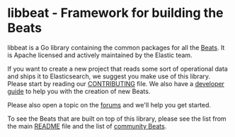 # libbeat - Framework for building the Beats

libbeat is a Go library containing the common packages for all the
[Beats](https://www.elastic.co/beats).
It is Apache licensed and actively maintained by the Elastic team.

If you want to create a new project that reads some sort of operational data
and ships it to Elasticsearch, we suggest you make use of this library. Please
start by reading our [CONTRIBUTING](../CONTRIBUTING.md) file. We also have a
[developer
guide](https://www.elastic.co/guide/en/beats/devguide/master/index.html) to
help you with the creation of new Beats.

Please also open a topic on the [forums](https://discuss.elastic.co/c/beats/libbeat) and
we'll help you get started.

To see the Beats that are built on top of this library, please see the list
from the main [README](../README.md) file and the list of [community
Beats](https://www.elastic.co/guide/en/beats/libbeat/master/community-beats.html).
